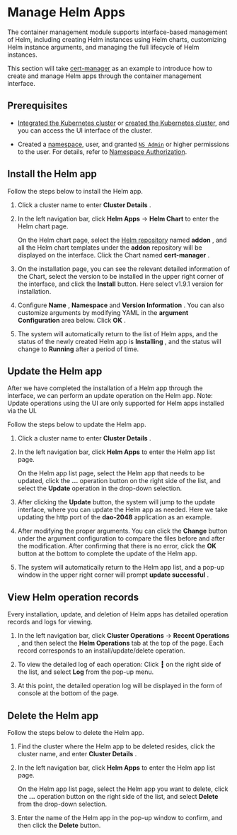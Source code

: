 # Manage Helm Apps

The container management module supports interface-based management of Helm, including creating Helm instances using Helm charts, customizing Helm instance arguments, and managing the full lifecycle of Helm instances.

This section will take [cert-manager](https://cert-manager.io/docs/) as an example to introduce how to create and manage Helm apps through the container management interface.

## Prerequisites

- [Integrated the Kubernetes cluster](../clusters/integrate-cluster.md) or
  [created the Kubernetes cluster](../clusters/create-cluster.md),
  and you can access the UI interface of the cluster.

- Created a [namespace](../namespaces/createns.md),
  user,
  and granted [`NS Admin`](../permissions/permission-brief.md#ns-admin) or higher permissions to the user.
  For details, refer to [Namespace Authorization](../permissions/cluster-ns-auth.md).

## Install the Helm app

Follow the steps below to install the Helm app.

1. Click a cluster name to enter __Cluster Details__ .

     

2. In the left navigation bar, click __Helm Apps__ -> __Helm Chart__ to enter the Helm chart page.

     On the Helm chart page, select the [Helm repository](helm-repo.md) named __addon__ , and all the Helm chart templates under the __addon__ repository will be displayed on the interface.
     Click the Chart named __cert-manager__ .

     

3. On the installation page, you can see the relevant detailed information of the Chart, select the version to be installed in the upper right corner of the interface, and click the __Install__ button. Here select v1.9.1 version for installation.

     

4. Configure __Name__ , __Namespace__ and __Version Information__ . You can also customize arguments by modifying YAML in the **argument Configuration** area below. Click __OK__ .

     

5. The system will automatically return to the list of Helm apps, and the status of the newly created Helm app is __Installing__ , and the status will change to __Running__ after a period of time.

     

## Update the Helm app

After we have completed the installation of a Helm app through the interface, we can perform an update operation on the Helm app. Note: Update operations using the UI are only supported for Helm apps installed via the UI.

Follow the steps below to update the Helm app.

1. Click a cluster name to enter __Cluster Details__ .

     

2. In the left navigation bar, click __Helm Apps__ to enter the Helm app list page.

     On the Helm app list page, select the Helm app that needs to be updated, click the __...__ operation button on the right side of the list, and select the __Update__ operation in the drop-down selection.

     

3. After clicking the __Update__ button, the system will jump to the update interface, where you can update the Helm app as needed. Here we take updating the http port of the __dao-2048__ application as an example.

     

4. After modifying the proper arguments. You can click the __Change__ button under the argument configuration to compare the files before and after the modification. After confirming that there is no error, click the __OK__ button at the bottom to complete the update of the Helm app.

     

5. The system will automatically return to the Helm app list, and a pop-up window in the upper right corner will prompt __update successful__ .

     

## View Helm operation records

Every installation, update, and deletion of Helm apps has detailed operation records and logs for viewing.

1. In the left navigation bar, click __Cluster Operations__ -> __Recent Operations__ , and then select the __Helm Operations__ tab at the top of the page. Each record corresponds to an install/update/delete operation.

     

2. To view the detailed log of each operation: Click __┇__ on the right side of the list, and select __Log__ from the pop-up menu.

     

3. At this point, the detailed operation log will be displayed in the form of console at the bottom of the page.

     

## Delete the Helm app

Follow the steps below to delete the Helm app.

1. Find the cluster where the Helm app to be deleted resides, click the cluster name, and enter __Cluster Details__ .

     

2. In the left navigation bar, click __Helm Apps__ to enter the Helm app list page.

     On the Helm app list page, select the Helm app you want to delete, click the __...__ operation button on the right side of the list, and select __Delete__ from the drop-down selection.

     

3. Enter the name of the Helm app in the pop-up window to confirm, and then click the __Delete__ button.

     